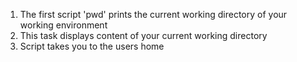 1. The first script 'pwd' prints the current working directory of your working environment
2. This task displays content of your current working directory
3. Script takes you to the users home
